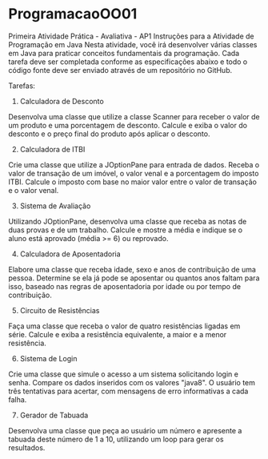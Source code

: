 # ProgramacaoOO01
Primeira Atividade Prática - Avaliativa - AP1 
Instruções para a Atividade de Programação em Java
Nesta atividade, você irá desenvolver várias classes em Java para praticar conceitos fundamentais da programação. Cada tarefa deve ser completada conforme as especificações abaixo e todo o código fonte deve ser enviado através de um repositório no GitHub.

Tarefas:

1. Calculadora de Desconto

Desenvolva uma classe que utilize a classe Scanner para receber o valor de um produto e uma porcentagem de desconto. Calcule e exiba o valor do desconto e o preço final do produto após aplicar o desconto.

2. Calculadora de ITBI

Crie uma classe que utilize a JOptionPane para entrada de dados. Receba o valor de transação de um imóvel, o valor venal e a porcentagem do imposto ITBI. Calcule o imposto com base no maior valor entre o valor de transação e o valor venal.

3. Sistema de Avaliação

Utilizando JOptionPane, desenvolva uma classe que receba as notas de duas provas e de um trabalho. Calcule e mostre a média e indique se o aluno está aprovado (média >= 6) ou reprovado.

4. Calculadora de Aposentadoria

Elabore uma classe que receba idade, sexo e anos de contribuição de uma pessoa. Determine se ela já pode se aposentar ou quantos anos faltam para isso, baseado nas regras de aposentadoria por idade ou por tempo de contribuição.

5. Circuito de Resistências

Faça uma classe que receba o valor de quatro resistências ligadas em série. Calcule e exiba a resistência equivalente, a maior e a menor resistência.

6. Sistema de Login

Crie uma classe que simule o acesso a um sistema solicitando login e senha. Compare os dados inseridos com os valores "java8". O usuário tem três tentativas para acertar, com mensagens de erro informativas a cada falha.

7. Gerador de Tabuada

Desenvolva uma classe que peça ao usuário um número e apresente a tabuada deste número de 1 a 10, utilizando um loop para gerar os resultados.
